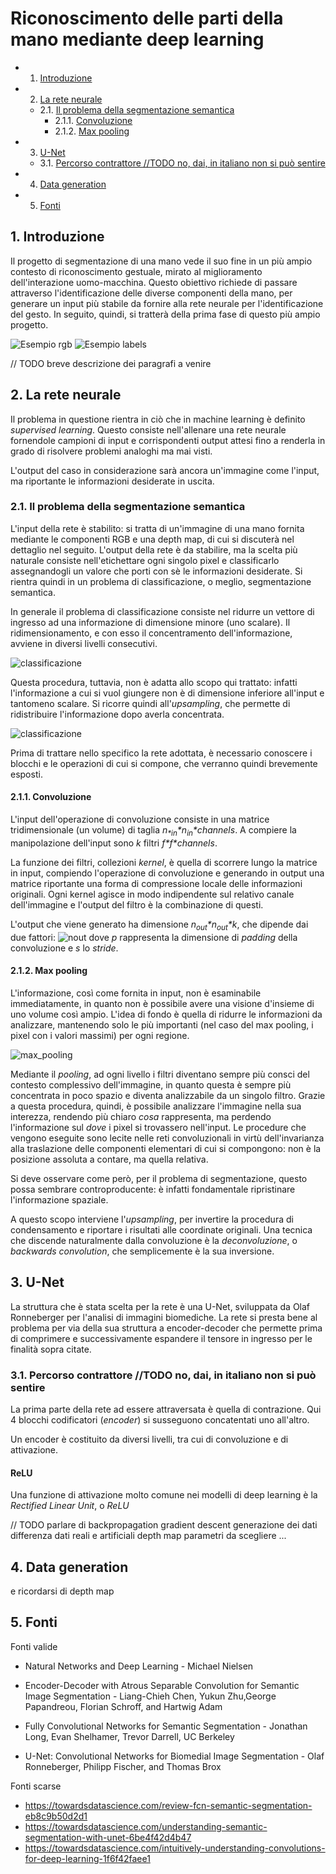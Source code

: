 
# Riconoscimento delle parti della mano mediante deep learning

<!-- vscode-markdown-toc -->
* 1. [Introduzione](#Introduzione)
* 2. [La rete neurale](#Lareteneurale)
	* 2.1. [Il problema della segmentazione semantica](#Ilproblemadellasegmentazionesemantica)
		* 2.1.1. [Convoluzione](#Convoluzione)
		* 2.1.2. [Max pooling](#Maxpooling)
* 3. [ U-Net](#U-Net)
	* 3.1. [Percorso contrattore //TODO no, dai, in italiano non si può sentire](#PercorsocontrattoreTODOnodaiinitalianononsipusentire)
* 4. [Data generation](#Datageneration)
* 5. [Fonti](#Fonti)

<!-- vscode-markdown-toc-config
	numbering=true
	autoSave=true
	/vscode-markdown-toc-config -->
<!-- /vscode-markdown-toc -->


##  1. <a name='Introduzione'></a>Introduzione

Il progetto di segmentazione di una mano vede il suo fine in un più ampio contesto di riconoscimento gestuale, mirato al miglioramento dell'interazione uomo-macchina. Questo obiettivo richiede di passare attraverso l'identificazione delle diverse componenti della mano, per generare un input più stabile da fornire alla rete neurale per l'identificazione del gesto. In seguito, quindi, si tratterà della prima fase di questo più ampio progetto.

![Esempio rgb](images_for_presentation/desired_rgb.jpg)
![Esempio labels](images_for_presentation/desired_labels.jpg)

// TODO breve descrizione dei paragrafi a venire


##  2. <a name='Lareteneurale'></a>La rete neurale

Il problema in questione rientra in ciò che in machine learning è definito *supervised learning*. Questo consiste nell'allenare una rete neurale fornendole campioni di input e corrispondenti output attesi fino a renderla in grado di risolvere problemi analoghi ma mai visti.

L'output del caso in considerazione sarà ancora un'immagine come l'input, ma riportante le informazioni desiderate in uscita.

###  2.1. <a name='Ilproblemadellasegmentazionesemantica'></a>Il problema della segmentazione semantica

L'input della rete è stabilito: si tratta di un'immagine di una mano fornita mediante le componenti RGB e una depth map, di cui si discuterà nel dettaglio nel seguito.
L'output della rete è da stabilire, ma la scelta più naturale consiste nell'etichettare ogni singolo pixel e classificarlo assegnandogli un valore che porti con sè le informazioni desiderate. 
Si rientra quindi in un problema di classificazione, o meglio, segmentazione semantica.

In generale il problema di classificazione consiste nel ridurre un vettore di ingresso ad una informazione di dimensione minore (uno scalare). Il ridimensionamento, e con esso il concentramento dell'informazione, avviene in diversi livelli consecutivi.

![classificazione](images_for_presentation/classification_problem.png)

Questa procedura, tuttavia, non è adatta allo scopo qui trattato: infatti l'informazione a cui si vuol giungere non è di dimensione inferiore all'input e tantomeno scalare. Si ricorre quindi all'*upsampling*, che permette di ridistribuire l'informazione dopo averla concentrata.

![classificazione](images_for_presentation/deconvolution.jpg)

Prima di trattare nello specifico la rete adottata, è necessario conoscere i blocchi e le operazioni di cui si compone, che verranno quindi brevemente esposti.

####  2.1.1. <a name='Convoluzione'></a>Convoluzione

L'input dell'operazione di convoluzione consiste in una matrice tridimensionale (un volume) di taglia *n<sub>\*in</sub>\*n<sub>in</sub>\*channels*. A compiere la manipolazione dell'input sono *k* filtri *f\*f\*channels*.

La funzione dei filtri, collezioni *kernel*, è quella di scorrere lungo la matrice in input, compiendo l'operazione di convoluzione e generando in output una matrice riportante una forma di compressione locale delle informazioni originali. Ogni kernel agisce in modo indipendente sul relativo canale dell'immagine e l'output del filtro è la combinazione di questi.

L'output che viene generato ha dimensione *n<sub>out</sub>\*n<sub>out</sub>\*k*, che dipende dai due fattori: ![nout](images_for_presentation/nout_inline.png) dove *p* rappresenta la dimensione di *padding* della convoluzione e *s* lo *stride*.

####  2.1.2. <a name='Maxpooling'></a>Max pooling

L'informazione, così come fornita in input, non è esaminabile immediatamente, in quanto non è possibile avere una visione d'insieme di uno volume così ampio. L'idea di fondo è quella di ridurre le informazioni da analizzare, mantenendo solo le più importanti (nel caso del max pooling, i pixel con i valori massimi) per ogni regione.

![max_pooling](images_for_presentation/max_pooling.png)

Mediante il *pooling*, ad ogni livello i filtri diventano sempre più consci del contesto complessivo dell'immagine, in quanto questa è sempre più concentrata in poco spazio e diventa analizzabile da un singolo filtro. Grazie a questa procedura, quindi, è possibile analizzare l'immagine nella sua interezza, rendendo più chiaro *cosa* rappresenta, ma perdendo l'informazione sul *dove* i pixel si trovassero nell'input. Le procedure che vengono eseguite sono lecite nelle reti convoluzionali in virtù dell'invarianza alla traslazione delle componenti elementari di cui si compongono: non è la posizione assoluta a contare, ma quella relativa.

Si deve osservare come però, per il problema di segmentazione, questo possa sembrare controproducente: è infatti fondamentale ripristinare l'informazione spaziale.

A questo scopo interviene l'*upsampling*, per invertire la procedura di condensamento e riportare i risultati alle coordinate originali. Una tecnica che discende naturalmente dalla convoluzione è la *deconvoluzione*, o *backwards convolution*, che semplicemente è la sua inversione.

##  3. <a name='U-Net'></a> U-Net

La struttura che è stata scelta per la rete è una U-Net, sviluppata da Olaf Ronneberger per l'analisi di immagini biomediche. La rete si presta bene al problema per via della sua struttura a encoder-decoder che permette prima di comprimere e successivamente espandere il tensore in ingresso per le finalità sopra citate.

###  3.1. <a name='PercorsocontrattoreTODOnodaiinitalianononsipusentire'></a>Percorso contrattore //TODO no, dai, in italiano non si può sentire

La prima parte della rete ad essere attraversata è quella di contrazione. Qui 4 blocchi codificatori (*encoder*) si susseguono concatentati uno all'altro.

Un encoder è costituito da diversi livelli, tra cui di convoluzione e di attivazione.

#### ReLU

Una funzione di attivazione molto comune nei modelli di deep learning è la *Rectified Linear Unit*, o *ReLU*


// TODO parlare di 
backpropagation
gradient descent
generazione dei dati
differenza dati reali e artificiali
depth map
parametri da scegliere
...

##  4. <a name='Datageneration'></a>Data generation
e ricordarsi di depth map


##  5. <a name='Fonti'></a>Fonti

Fonti valide

- Natural Networks and Deep Learning - Michael Nielsen

- Encoder-Decoder with Atrous Separable Convolution for Semantic Image Segmentation - Liang-Chieh Chen, Yukun Zhu,George Papandreou, Florian Schroff, and Hartwig Adam

- Fully Convolutional Networks for Semantic Segmentation - Jonathan Long, Evan Shelhamer, Trevor Darrell, UC Berkeley

- U-Net: Convolutional Networks for Biomedial Image Segmentation - Olaf Ronneberger, Philipp Fischer, and Thomas Brox

Fonti scarse
- https://towardsdatascience.com/review-fcn-semantic-segmentation-eb8c9b50d2d1
- https://towardsdatascience.com/understanding-semantic-segmentation-with-unet-6be4f42d4b47
- https://towardsdatascience.com/intuitively-understanding-convolutions-for-deep-learning-1f6f42faee1